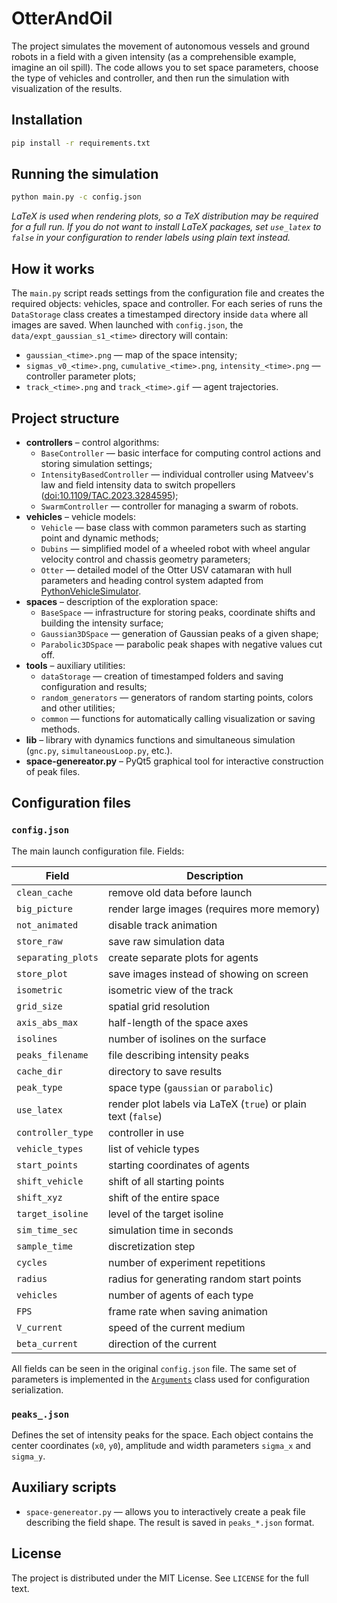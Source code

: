 # OtterAndOil

The project simulates the movement of autonomous vessels and ground robots in a field with a given intensity (as a comprehensible example, imagine an oil spill). The code allows you to set space parameters, choose the type of vehicles and controller, and then run the simulation with visualization of the results.

## Installation

```bash
pip install -r requirements.txt
```

## Running the simulation

```bash
python main.py -c config.json
```

*LaTeX is used when rendering plots, so a TeX distribution may be required for a full run. If you do not want to install LaTeX packages, set `use_latex` to `false` in your configuration to render labels using plain text instead.*

## How it works

The `main.py` script reads settings from the configuration file and creates the required objects: vehicles, space and controller. For each series of runs the `DataStorage` class creates a timestamped directory inside `data` where all images are saved. When launched with `config.json`, the `data/expt_gaussian_s1_<time>` directory will contain:

- `gaussian_<time>.png` — map of the space intensity;
- `sigmas_v0_<time>.png`, `cumulative_<time>.png`, `intensity_<time>.png` — controller parameter plots;
- `track_<time>.png` and `track_<time>.gif` — agent trajectories.

## Project structure

- **controllers** – control algorithms:
  - `BaseController` — basic interface for computing control actions and storing simulation settings;
  - `IntensityBasedController` — individual controller using Matveev's law and field intensity data to switch propellers ([doi:10.1109/TAC.2023.3284595](https://doi.org/10.1109/TAC.2023.3284595));
  - `SwarmController` — controller for managing a swarm of robots.
- **vehicles** – vehicle models:
  - `Vehicle` — base class with common parameters such as starting point and dynamic methods;
  - `Dubins` — simplified model of a wheeled robot with wheel angular velocity control and chassis geometry parameters;
  - `Otter` — detailed model of the Otter USV catamaran with hull parameters and heading control system adapted from [PythonVehicleSimulator](https://github.com/cybergalactic/PythonVehicleSimulator/blob/master/src/python_vehicle_simulator/vehicles/otter.py).
- **spaces** – description of the exploration space:
  - `BaseSpace` — infrastructure for storing peaks, coordinate shifts and building the intensity surface;
  - `Gaussian3DSpace` — generation of Gaussian peaks of a given shape;
  - `Parabolic3DSpace` — parabolic peak shapes with negative values cut off.
- **tools** – auxiliary utilities:
  - `dataStorage` — creation of timestamped folders and saving configuration and results;
  - `random_generators` — generators of random starting points, colors and other utilities;
  - `common` — functions for automatically calling visualization or saving methods.
- **lib** – library with dynamics functions and simultaneous simulation (`gnc.py`, `simultaneousLoop.py`, etc.).
- **space-genereator.py** – PyQt5 graphical tool for interactive construction of peak files.

## Configuration files

### `config.json`
The main launch configuration file. Fields:

| Field | Description |
|------|-------------|
| `clean_cache` | remove old data before launch |
| `big_picture` | render large images (requires more memory) |
| `not_animated` | disable track animation |
| `store_raw` | save raw simulation data |
| `separating_plots` | create separate plots for agents |
| `store_plot` | save images instead of showing on screen |
| `isometric` | isometric view of the track |
| `grid_size` | spatial grid resolution |
| `axis_abs_max` | half-length of the space axes |
| `isolines` | number of isolines on the surface |
| `peaks_filename` | file describing intensity peaks |
| `cache_dir` | directory to save results |
| `peak_type` | space type (`gaussian` or `parabolic`) |
| `use_latex` | render plot labels via LaTeX (`true`) or plain text (`false`) |
| `controller_type` | controller in use |
| `vehicle_types` | list of vehicle types |
| `start_points` | starting coordinates of agents |
| `shift_vehicle` | shift of all starting points |
| `shift_xyz` | shift of the entire space |
| `target_isoline` | level of the target isoline |
| `sim_time_sec` | simulation time in seconds |
| `sample_time` | discretization step |
| `cycles` | number of experiment repetitions |
| `radius` | radius for generating random start points |
| `vehicles` | number of agents of each type |
| `FPS` | frame rate when saving animation |
| `V_current` | speed of the current medium |
| `beta_current` | direction of the current |

All fields can be seen in the original `config.json` file. The same set of parameters is implemented in the [`Arguments`](tools/dataStorage.py) class used for configuration serialization.

### `peaks_.json`
Defines the set of intensity peaks for the space. Each object contains the center coordinates (`x0`, `y0`), amplitude and width parameters `sigma_x` and `sigma_y`.

## Auxiliary scripts
- `space-genereator.py` — allows you to interactively create a peak file describing the field shape. The result is saved in `peaks_*.json` format.

## License

The project is distributed under the MIT License. See `LICENSE` for the full text.
